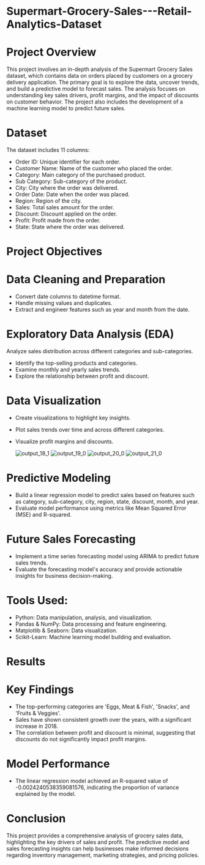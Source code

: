 # Supermart-Grocery-Sales---Retail-Analytics-Dataset
# Project Overview
This project involves an in-depth analysis of the Supermart Grocery Sales dataset, which contains data on orders placed by customers on a grocery delivery application. The primary goal is to explore the data, uncover trends, and build a predictive model to forecast sales. The analysis focuses on understanding key sales drivers, profit margins, and the impact of discounts on customer behavior. The project also includes the development of a machine learning model to predict future sales.

# Dataset
The dataset includes 11 columns:

- Order ID: Unique identifier for each order.
- Customer Name: Name of the customer who placed the order.
- Category: Main category of the purchased product.
- Sub Category: Sub-category of the product.
- City: City where the order was delivered.
- Order Date: Date when the order was placed.
- Region: Region of the city.
- Sales: Total sales amount for the order.
- Discount: Discount applied on the order.
- Profit: Profit made from the order.
- State: State where the order was delivered.

# Project Objectives

# Data Cleaning and Preparation

- Convert date columns to datetime format.
- Handle missing values and duplicates.
- Extract and engineer features such as year and month from the date.

 # Exploratory Data Analysis (EDA)
 Analyze sales distribution across different categories and sub-categories.
- Identify the top-selling products and categories.
- Examine monthly and yearly sales trends.
- Explore the relationship between profit and discount.

# Data Visualization
- Create visualizations to highlight key insights.
- Plot sales trends over time and across different categories.
- Visualize profit margins and discounts.

  ![output_18_1](https://github.com/user-attachments/assets/0a802344-1132-4293-9147-3cf4b07f4ca1)
![output_19_0](https://github.com/user-attachments/assets/22990f1b-03e6-4311-9dfb-ba4177294f83)
![output_20_0](https://github.com/user-attachments/assets/5a84cee0-31df-4d49-90d8-2c62cc4f8c94)
![output_21_0](https://github.com/user-attachments/assets/9453e34c-d025-4dc2-a4a0-43d03f117a79)


# Predictive Modeling
- Build a linear regression model to predict sales based on features such as category, sub-category, city, region, state, discount, month, and year.
- Evaluate model performance using metrics like Mean Squared Error (MSE) and R-squared.

# Future Sales Forecasting
- Implement a time series forecasting model using ARIMA to predict future sales trends.
- Evaluate the forecasting model's accuracy and provide actionable insights for business decision-making.

# Tools Used:

- Python: Data manipulation, analysis, and visualization.
- Pandas & NumPy: Data processing and feature engineering.
- Matplotlib & Seaborn: Data visualization.
- Scikit-Learn: Machine learning model building and evaluation.
  

# Results

# Key Findings
- The top-performing categories are 'Eggs, Meat & Fish', 'Snacks', and 'Fruits & Veggies'.
- Sales have shown consistent growth over the years, with a significant increase in 2018.
- The correlation between profit and discount is minimal, suggesting that discounts do not significantly impact profit margins.

# Model Performance
- The linear regression model achieved an R-squared value of -0.0024240538359081576, indicating the proportion of variance explained by the model.

# Conclusion
This project provides a comprehensive analysis of grocery sales data, highlighting the key drivers of sales and profit. The predictive model and sales forecasting insights can help businesses make informed decisions regarding inventory management, marketing strategies, and pricing policies.
